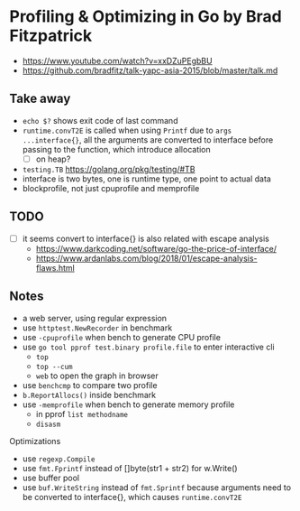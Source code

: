 # Profiling & Optimizing in Go by Brad Fitzpatrick

- https://www.youtube.com/watch?v=xxDZuPEgbBU
- https://github.com/bradfitz/talk-yapc-asia-2015/blob/master/talk.md

## Take away

- `echo $?` shows exit code of last command
- `runtime.convT2E` is called when using `Printf` due to `args ...interface{}`, all the arguments are converted to interface before passing to the function, which introduce allocation
  - [ ] on heap?
- `testing.TB` https://golang.org/pkg/testing/#TB
- interface is two bytes, one is runtime type, one point to actual data
- blockprofile, not just cpuprofile and memprofile

## TODO

- [ ] it seems convert to interface{} is also related with escape analysis
  - https://www.darkcoding.net/software/go-the-price-of-interface/
  - https://www.ardanlabs.com/blog/2018/01/escape-analysis-flaws.html

## Notes

- a web server, using regular expression
- use `httptest.NewRecorder` in benchmark
- use `-cpuprofile` when bench to generate CPU profile
- use `go tool pprof test.binary profile.file` to enter interactive cli
  - `top`
  - `top --cum`
  - `web` to open the graph in browser
- use `benchcmp` to compare two profile
- `b.ReportAllocs()` inside benchmark
- use `-memprofile` when bench to generate memory profile
   - in pprof `list methodname`
   - `disasm`

Optimizations

- use `regexp.Compile`
- use `fmt.Fprintf` instead of []byte(str1 + str2) for w.Write()
- use buffer pool
- use `buf.WriteString` instead of `fmt.Sprintf` because arguments need to be converted to interface{}, which causes `runtime.convT2E`

